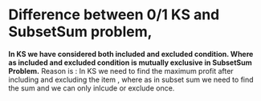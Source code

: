 # Difference between 0/1 KS and SubsetSum problem, 
**In KS we have considered both included and excluded condition. Where as included and excluded condition is mutually exclusive in SubsetSum Problem.**
Reason is : In KS we need to find the maximum profit after including and excluding the item , where as in subset sum we need to find the sum and we can only inlcude or exclude 
once. 




